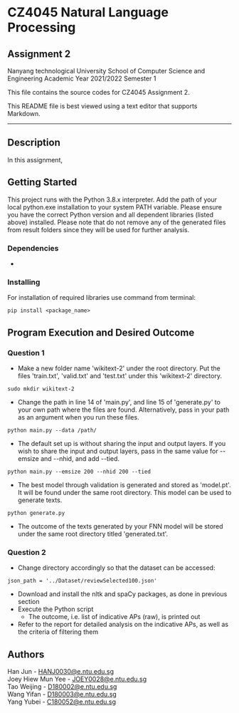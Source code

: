 # CZ4045 Natural Language Processing
## Assignment 2

Nanyang technological University
School of Computer Science and Engineering
Academic Year 2021/2022 Semester 1

This file contains the source codes for CZ4045 Assignment 2.

This README file is best viewed using a text editor that supports Markdown.

---

## Description

In this assignment, 

## Getting Started
This project runs with the Python 3.8.x interpreter. Add the path of your local python.exe installation to your system PATH variable. Please ensure you have the correct Python version and all dependent libraries (listed above) installed. Please note that do not remove any of the generated files from result folders since they will be used for further analysis.

### Dependencies

* 

### Installing

For installation of required libraries use command from terminal:
```
pip install <package_name>
``` 

## Program Execution and Desired Outcome

### Question 1
* Make a new folder name 'wikitext-2' under the root directory. 
Put the files 'train.txt', 'valid.txt' and 'test.txt' under this 'wikitext-2' directory.
```
sudo mkdir wikitext-2
``` 
* Change the path in line 14 of 'main.py', and line 15 of 'generate.py' to your own path where the files are found.
Alternatively, pass in your path as an argument when you run these files.

```
python main.py --data /path/
```
 
* The default set up is without sharing the input and output layers. 
If you wish to share the input and output layers, pass in the same value for --emsize and --nhid, and add --tied.

```
python main.py --emsize 200 --nhid 200 --tied
```
* The best model through validation is generated and stored as 'model.pt'. It will be found under the same root directory.
This model can be used to generate texts.
``` 
python generate.py
```
* The outcome of the texts generated by your FNN model will be stored under the same root directory titled 'generated.txt'.
  
 
### Question 2
* Change directory accordingly so that the dataset can be accessed:
```
json_path = '../Dataset/reviewSelected100.json' 
``` 
* Download and install the nltk and spaCy packages, as done in previous section
* Execute the Python script
    * The outcome, i.e. list of indicative APs (raw), is printed out
* Refer to the report for detailed analysis on the indicative APs, as well as the criteria of filtering them


## Authors
Han Jun - HANJ0030@e.ntu.edu.sg  
Joey Hiew Mun Yee - JOEY0028@e.ntu.edu.sg  
Tao Weijing - D180002@e.ntu.edu.sg  
Wang Yifan - D180003@e.ntu.edu.sg  
Yang Yubei - C180052@e.ntu.edu.sg
